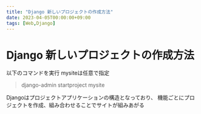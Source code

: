```yaml
---
title: "Django 新しいプロジェクトの作成方法"
date: 2023-04-05T00:00:00+09:00
tags: [Web,Django]
---
```

# Django 新しいプロジェクトの作成方法

以下のコマンドを実行 mysiteは任意で指定
> django-admin startproject mysite

Djangoはプロジェクトアプリケーションの構造となっており、
機能ごとにプロジェクトを作成、組み合わせることでサイトが組みあがる
